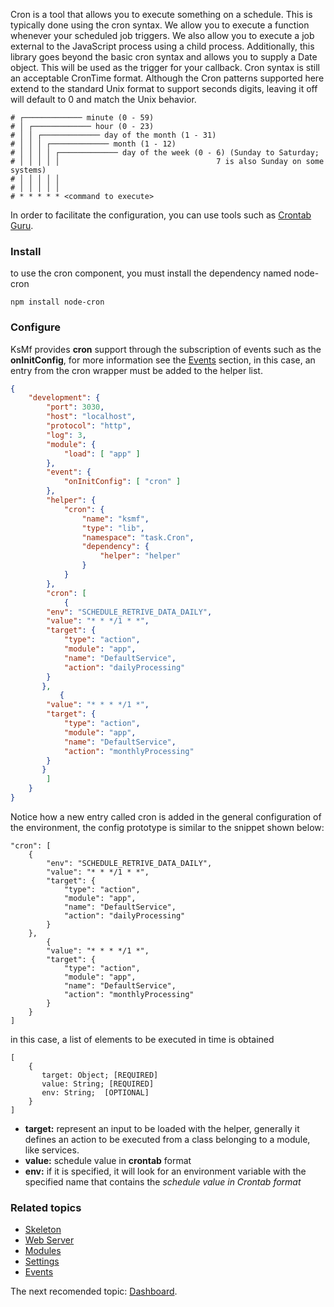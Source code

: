 Cron is a tool that allows you to execute something on a schedule. This is typically done using the cron syntax. We allow you to execute a function whenever your scheduled job triggers. We also allow you to execute a job external to the JavaScript process using a child process. Additionally, this library goes beyond the basic cron syntax and allows you to supply a Date object. This will be used as the trigger for your callback. Cron syntax is still an acceptable CronTime format. Although the Cron patterns supported here extend to the standard Unix format to support seconds digits, leaving it off will default to 0 and match the Unix behavior.

```
# ┌───────────── minute (0 - 59)
# │ ┌───────────── hour (0 - 23)
# │ │ ┌───────────── day of the month (1 - 31)
# │ │ │ ┌───────────── month (1 - 12)
# │ │ │ │ ┌───────────── day of the week (0 - 6) (Sunday to Saturday;
# │ │ │ │ │                                   7 is also Sunday on some systems)
# │ │ │ │ │
# │ │ │ │ │
# * * * * * <command to execute>
```

In order to facilitate the configuration, you can use tools such as [Crontab Guru](https://crontab.guru/).


### Install 
to use the cron component, you must install the dependency named node-cron 

```
npm install node-cron
```

### Configure
KsMf provides **cron** support through the subscription of events such as the **onInitConfig**, for more information see the [Events](./advanced.events.md) section, in this case, an entry from the cron wrapper must be added to the helper list.
```json
{
    "development": {
        "port": 3030,
        "host": "localhost",
        "protocol": "http",
        "log": 3,
        "module": {
            "load": [ "app" ]
        },
        "event": {
            "onInitConfig": [ "cron" ]
        },
        "helper": {
            "cron": {
                "name": "ksmf",
                "type": "lib",
                "namespace": "task.Cron",
                "dependency": {
                    "helper": "helper"
                }
            }
        },
        "cron": [
            {
		"env": "SCHEDULE_RETRIVE_DATA_DAILY",
		"value": "* * */1 * *",
		"target": {
			"type": "action",
			"module": "app",
			"name": "DefaultService",
			"action": "dailyProcessing"
		}
	   },
           {
		"value": "* * * */1 *",
		"target": {
			"type": "action",
			"module": "app",
			"name": "DefaultService",
			"action": "monthlyProcessing"
		}
	   }
        ]
    }
}
```

Notice how a new entry called cron is added in the general configuration of the environment, the config prototype is similar to the snippet shown below:  
```
"cron": [
	{
		"env": "SCHEDULE_RETRIVE_DATA_DAILY",
		"value": "* * */1 * *",
		"target": {
			"type": "action",
			"module": "app",
			"name": "DefaultService",
			"action": "dailyProcessing"
		}
	},
        {
		"value": "* * * */1 *",
		"target": {
			"type": "action",
			"module": "app",
			"name": "DefaultService",
			"action": "monthlyProcessing"
		}
	}
]
```
in this case, a list of elements to be executed in time is obtained
```
[
    {
       target: Object; [REQUIRED]
       value: String; [REQUIRED]
       env: String;  [OPTIONAL]
    }
]
```
+ **target:** represent an input to be loaded with the helper, generally it defines an action to be executed from a class belonging to a module, like services.
+ **value:** schedule value in **crontab** format
+ **env:** if it is specified, it will look for an environment variable with the specified name that contains the *schedule value in Crontab format*

### Related topics 
+ [Skeleton](./common.project_skeleton.md)
+ [Web Server](./advanced.app_web.md)
+ [Modules](./common.modules.md)
+ [Settings](./advanced.setting.md)
+ [Events](./advanced.events.md)

The next recomended topic: [Dashboard](./application.dashboard.md).

